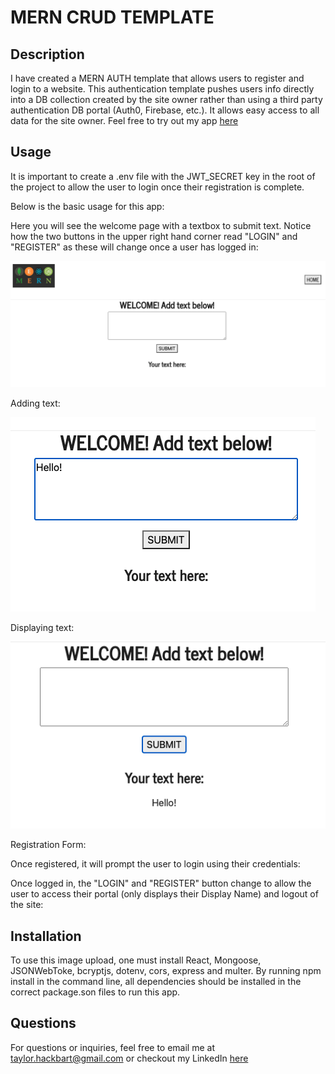 # MERN CRUD TEMPLATE

## Description
I have created a MERN AUTH template that allows users to register and login to a website. This authentication template pushes users info directly into a DB collection created by the site owner rather than using a third party authentication DB portal (Auth0, Firebase, etc.). It allows easy access to all data for the site owner.
Feel free to try out my app <a href="https://auth-template.herokuapp.com/" > here </a>

## Usage
It is important to create a .env file with the JWT_SECRET key in the root of the project to allow the user to login once their registration is complete.

Below is the basic usage for this app:

Here you will see the welcome page with a textbox to submit text. Notice how the two buttons in the upper right hand corner read "LOGIN" and "REGISTER" as these will change once a user has logged in:

<img src="https://github.com/taylorhackbart/MERN-CRUD/blob/master/readmeimages/Screen%20Shot%202021-03-03%20at%2011.13.59%20AM.png" />
 
Adding text:

<img src="https://github.com/taylorhackbart/MERN-CRUD/blob/master/readmeimages/Screen%20Shot%202021-03-03%20at%2011.14.07%20AM.png" />
          
Displaying text:

<img src="https://github.com/taylorhackbart/MERN-CRUD/blob/master/readmeimages/Screen%20Shot%202021-03-03%20at%2011.14.13%20AM.png" />

Registration Form:


Once registered, it will prompt the user to login using their credentials:


Once logged in, the "LOGIN" and "REGISTER" button change to allow the user to access their portal (only displays their Display Name) and logout of the site:


## Installation
To use this image upload, one must install React, Mongoose, JSONWebToke, bcryptjs, dotenv, cors, express and multer. By running npm install in the command line, all dependencies should be installed in the correct package.son files to run this app.

## Questions
For questions or inquiries, feel free to email me at taylor.hackbart@gmail.com or checkout my LinkedIn <a href="https://www.linkedin.com/in/taylorhackbart/" rel="noreferrer" target="_blank"> here </a>
